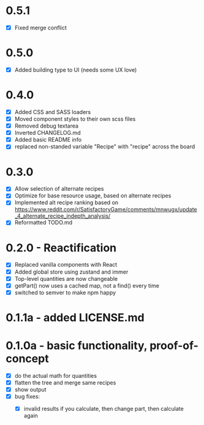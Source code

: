 # 0.5.1
- [x] Fixed merge conflict

# 0.5.0
- [x] Added building type to UI (needs some UX love)

# 0.4.0
- [x] Added CSS and SASS loaders
- [x] Moved component styles to their own scss files
- [x] Removed debug textarea
- [x] Inverted CHANGELOG.md
- [x] Added basic README info
- [x] replaced non-standed variable "Recipe" with "recipe" across the board

# 0.3.0
- [x] Allow selection of alternate recipes
- [x] Optimize for base resource usage, based on alternate recipes
- [x] Implemented alt recipe ranking based on <https://www.reddit.com/r/SatisfactoryGame/comments/mnwugx/update_4_alternate_recipe_indepth_analysis/>
- [x] Reformatted TODO.md

# 0.2.0 - Reactification
- [x] Replaced vanilla components with React
- [x] Added global store using zustand and immer
- [x] Top-level quantities are now changeable
- [x] getPart() now uses a cached map, not a find() every time
- [x] switched to semver to make npm happy

# 0.1.1a - added LICENSE.md

# 0.1.0a - basic functionality, proof-of-concept
- [x] do the actual math for quantities
- [x] flatten the tree and merge same recipes
- [x] show output
- [x] bug fixes:
  - [x] invalid results if you calculate, then change part, then calculate again


